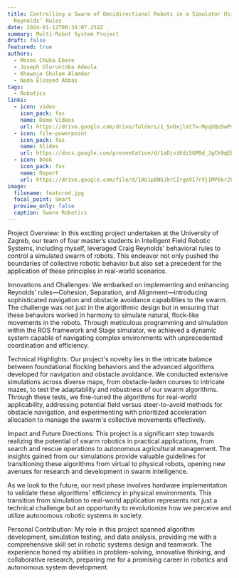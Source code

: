 ```yaml
---
title: Controlling a Swarm of Omnidirectional Robots in a Simulator Using
  Reynolds’ Rules
date: 2024-01-12T00:34:07.252Z
summary: M﻿ulti-Robot System Project
draft: false
featured: true
authors:
  - Moses Chuka Ebere
  - Joseph Oloruntoba Adeola
  - Khawaja Ghulam Alamdar
  - Nada Elsayed Abbas
tags:
  - Robotics
links:
  - icon: video
    icon_pack: fas
    name: Demo Videos
    url: https://drive.google.com/drive/folders/1_SvOxjlmt7w-MyqUQo5wPxWnhk7myUXQ?usp=sharing
  - icon: file-powerpoint
    icon_pack: fas
    name: Slides
    url: https://docs.google.com/presentation/d/1aDjviKdi5GM9d_JgCk9qEbm-q0vmppn6QXxR2qgRIuA/edit?usp=sharing
  - icon: book
    icon_pack: fas
    name: Report
    url: https://drive.google.com/file/d/1AU1p8NbJkrCIrgaVI7rVj1MP6kr288h8/view?usp=sharing
image:
  filename: featured.jpg
  focal_point: Smart
  preview_only: false
  caption: Swarm Robotics
---
```

Project Overview:
In this exciting project undertaken at the University of Zagreb, our team of four master’s students in Intelligent Field Robotic Systems, including myself, leveraged Craig Reynolds' behavioral rules to control a simulated swarm of robots. This endeavor not only pushed the boundaries of collective robotic behavior but also set a precedent for the application of these principles in real-world scenarios.

Innovations and Challenges:
We embarked on implementing and enhancing Reynolds' rules—Cohesion, Separation, and Alignment—introducing sophisticated navigation and obstacle avoidance capabilities to the swarm. The challenge was not just in the algorithmic design but in ensuring that these behaviors worked in harmony to simulate natural, flock-like movements in the robots. Through meticulous programming and simulation within the ROS framework and Stage simulator, we achieved a dynamic system capable of navigating complex environments with unprecedented coordination and efficiency.

Technical Highlights:
Our project's novelty lies in the intricate balance between foundational flocking behaviors and the advanced algorithms developed for navigation and obstacle avoidance. We conducted extensive simulations across diverse maps, from obstacle-laden courses to intricate mazes, to test the adaptability and robustness of our swarm algorithms. Through these tests, we fine-tuned the algorithms for real-world applicability, addressing potential field versus steer-to-avoid methods for obstacle navigation, and experimenting with prioritized acceleration allocation to manage the swarm's collective movements effectively.

Impact and Future Directions:
This project is a significant step towards realizing the potential of swarm robotics in practical applications, from search and rescue operations to autonomous agricultural management. The insights gained from our simulations provide valuable guidelines for transitioning these algorithms from virtual to physical robots, opening new avenues for research and development in swarm intelligence.

As we look to the future, our next phase involves hardware implementation to validate these algorithms' efficiency in physical environments. This transition from simulation to real-world application represents not just a technical challenge but an opportunity to revolutionize how we perceive and utilize autonomous robotic systems in society.

Personal Contribution:
My role in this project spanned algorithm development, simulation testing, and data analysis, providing me with a comprehensive skill set in robotic systems design and teamwork. The experience honed my abilities in problem-solving, innovative thinking, and collaborative research, preparing me for a promising career in robotics and autonomous system development.
